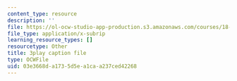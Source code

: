 ```yaml
---
content_type: resource
description: ''
file: https://ol-ocw-studio-app-production.s3.amazonaws.com/courses/18-01sc-single-variable-calculus-fall-2010/03e3668da1735d5ea1caa237ced42268_7K1sB05pE0A.vtt
file_type: application/x-subrip
learning_resource_types: []
resourcetype: Other
title: 3play caption file
type: OCWFile
uid: 03e3668d-a173-5d5e-a1ca-a237ced42268
---
```

